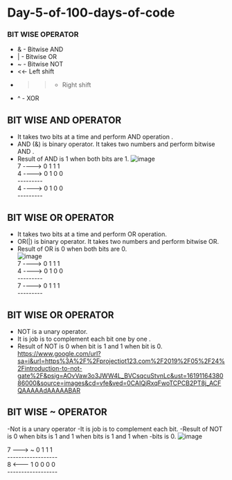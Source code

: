 # Day-5-of-100-days-of-code<br/>
### BIT WISE OPERATOR<br/>
- & - Bitwise AND
- | - Bitwise OR
- ~ - Bitwise NOT
- <<- Left shift
- >> - Right shift
- ^ - XOR<br/>
## BIT WISE AND OPERATOR
- It takes two bits at a time and perform AND operation . <br/> 
- AND (&) is binary operator. It takes two numbers and perform bitwise AND .<br/>
- Result of AND is 1 when both bits are 1.
  ![image](https://user-images.githubusercontent.com/76725996/115601982-0d16fa00-a2fc-11eb-9115-5b556578b080.png)<br/>
7 ----> 0 1 1 1<br/>
4 ----> 0 1 0 0<br/>
       ---------<br/>
4 ----> 0 1 0 0 <br/>
       ---------<br/>
## BIT WISE OR OPERATOR
- It takes two bits at a time and perform OR operation.<br/>
- OR(|) is binary operator. It takes two numbers and perform bitwise OR.<br/>
- Result of OR is 0 when both bits are 0.<br/>
![image](https://user-images.githubusercontent.com/76725996/115602983-3d12cd00-a2fd-11eb-99af-5b55e5c6ec10.png)<br/>
7 ----> 0 1 1 1<br/>
4 ----> 0 1 0 0<br/>
       ---------<br/>
7 ----> 0 1 1 1 <br/>
       ---------<br/>
## BIT WISE OR OPERATOR
- NOT is a unary operator.
- It is job is to complement each bit one by one .
- Result of NOT is 0 when bit is 1 and 1 when bit is 0.
https://www.google.com/url?sa=i&url=https%3A%2F%2Fprojectiot123.com%2F2019%2F05%2F24%2Fintroduction-to-not-gate%2F&psig=AOvVaw3o3JWW4L_BVCsqcuStvnLc&ust=1619116438086000&source=images&cd=vfe&ved=0CAIQjRxqFwoTCPCB2PT8j_ACFQAAAAAdAAAAABAR
## BIT WISE ~ OPERATOR
-Not is a unary operator
-It is job is to complement each bit.
-Result of NOT is 0 when bits is 1 and 1 when bits is 1 and 1 when 
 -bits is 0.
![image](https://user-images.githubusercontent.com/76725996/115604564-253c4880-a2ff-11eb-95c5-11708dfec961.png)<br/>

 7 ---> ~ 0 1 1 1 <br/>
 ------------------<br/>
 8 <--- 1 0 0 0 0<br/>
 ------------------<br/> 

